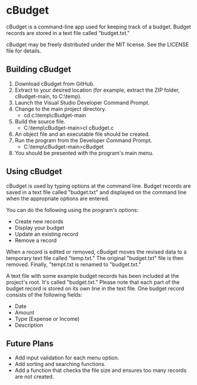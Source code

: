 # cBudget  

cBudget is a command-line app used for keeping track of a budget. Budget records are stored in a text file called "budget.txt."

cBudget may be freely distributed under the MIT license. See the LICENSE file for details.

## Building cBudget  

1. Download cBudget from GitHub.
2. Extract to your desired location (for example, extract the ZIP folder, cBudget-main, to C:\temp\).
3. Launch the Visual Studio Developer Command Prompt.
4. Change to the main project directory.
   - cd c:\temp\cBudget-main
5. Build the source file.
   - C:\temp\cBudget-main>cl cBudget.c
6. An object file and an executable file should be created.
7. Run the program from the Developer Command Prompt.
   - C:\temp\cBudget-main>cBudget
8. You should be presented with the program's main menu.

## Using cBudget  

cBudget is used by typing options at the command line. Budget records are saved in a text file called "budget.txt" and displayed on the command line when the appropriate options are entered.

You can do the following using the program's options:
- Create new records
- Display your budget
- Update an existing record
- Remove a record

When a record is edited or removed, cBudget moves the revised data to a temporary text file called "temp.txt." The original "budget.txt" file is then removed. Finally, "tempt.txt is renamed to "budget.txt."

A text file with some example budget records has been included at the project's root. It's called "budget.txt." Please note that each part of the budget record is stored on its own line in the text file. One budget record consists of the following fields:
- Date
- Amount
- Type (Expense or Income)
- Description

## Future Plans  

- Add input validation for each menu option.
- Add sorting and searching functions.
- Add a function that checks the file size and ensures too many records are not created.
